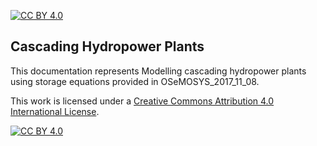 [![CC BY 4.0][cc-by-shield]][cc-by]


Cascading Hydropower Plants
------------------------------------

This documentation represents Modelling cascading hydropower plants using storage equations provided in OSeMOSYS_2017_11_08.





This work is licensed under a
[Creative Commons Attribution 4.0 International License][cc-by].

[![CC BY 4.0][cc-by-image]][cc-by]

[cc-by]: http://creativecommons.org/licenses/by/4.0/
[cc-by-image]: https://i.creativecommons.org/l/by/4.0/88x31.png
[cc-by-shield]: https://img.shields.io/badge/License-CC%20BY%204.0-lightgrey.svg

